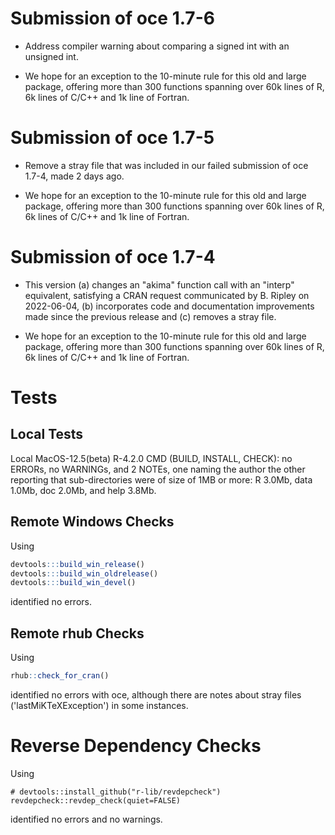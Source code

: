 # Submission of oce 1.7-6

* Address compiler warning about comparing a signed int with an unsigned int.

* We hope for an exception to the 10-minute rule for this old and large
  package, offering more than 300 functions spanning over 60k lines of R, 6k
  lines of C/C++ and 1k line of Fortran.

# Submission of oce 1.7-5

* Remove a stray file that was included in our failed submission of oce 1.7-4,
  made 2 days ago.

* We hope for an exception to the 10-minute rule for this old and large
  package, offering more than 300 functions spanning over 60k lines of R, 6k
  lines of C/C++ and 1k line of Fortran.

# Submission of oce 1.7-4

* This version (a) changes an "akima" function call with an "interp"
  equivalent, satisfying a CRAN request communicated by B. Ripley on
  2022-06-04, (b) incorporates code and documentation improvements made since
  the previous release and (c) removes a stray file.

* We hope for an exception to the 10-minute rule for this old and large
  package, offering more than 300 functions spanning over 60k lines of R, 6k
  lines of C/C++ and 1k line of Fortran.

# Tests

## Local Tests

Local MacOS-12.5(beta) R-4.2.0 CMD (BUILD, INSTALL, CHECK): no ERRORs, no
WARNINGs, and 2 NOTEs, one naming the author the other reporting that
sub-directories were of size of 1MB or more: R 3.0Mb, data 1.0Mb, doc 2.0Mb,
and help 3.8Mb.

## Remote Windows Checks

Using
```R
devtools:::build_win_release()
devtools:::build_win_oldrelease()
devtools:::build_win_devel()
```
identified no errors.

## Remote rhub Checks

Using
```R
rhub::check_for_cran()
```
identified no errors with oce, although there are notes about stray files
('lastMiKTeXException') in some instances.


# Reverse Dependency Checks

Using
```
# devtools::install_github("r-lib/revdepcheck")
revdepcheck::revdep_check(quiet=FALSE)
```
identified no errors and no warnings.

